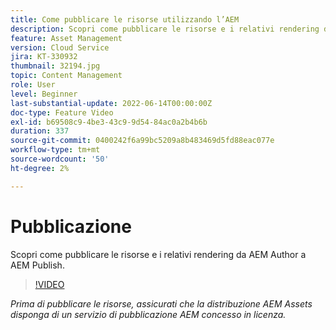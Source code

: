 ```yaml
---
title: Come pubblicare le risorse utilizzando l’AEM
description: Scopri come pubblicare le risorse e i relativi rendering da AEM Author a AEM Publish.
feature: Asset Management
version: Cloud Service
jira: KT-330932
thumbnail: 32194.jpg
topic: Content Management
role: User
level: Beginner
last-substantial-update: 2022-06-14T00:00:00Z
doc-type: Feature Video
exl-id: b69508c9-4be3-43c9-9d54-84ac0a2b4b6b
duration: 337
source-git-commit: 0400242f6a99bc5209a8b483469d5fd88eac077e
workflow-type: tm+mt
source-wordcount: '50'
ht-degree: 2%

---
```


# Pubblicazione

Scopri come pubblicare le risorse e i relativi rendering da AEM Author a AEM Publish.

>[!VIDEO](https://video.tv.adobe.com/v/330932?quality=12&learn=on)

_Prima di pubblicare le risorse, assicurati che la distribuzione AEM Assets disponga di un servizio di pubblicazione AEM concesso in licenza._
